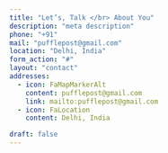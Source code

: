 ```yaml
---
title: "Let’s, Talk </br> About You"
description: "meta description"
phone: "+91"
mail: "pufflepost@gmail.com"
location: "Delhi, India"
form_action: "#"
layout: "contact"
addresses:
  - icon: FaMapMarkerAlt
    content: pufflepost@gmail.com
    link: mailto:pufflepost@gmail.com
  - icon: FaLocation
    content: Delhi, India

draft: false
---
```

